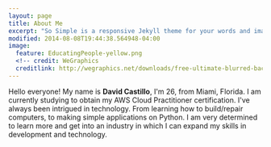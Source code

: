 ```yaml
---
layout: page
title: About Me
excerpt: "So Simple is a responsive Jekyll theme for your words and images."
modified: 2014-08-08T19:44:38.564948-04:00
image:
  feature: EducatingPeople-yellow.png
  <!-- credit: WeGraphics
  creditlink: http://wegraphics.net/downloads/free-ultimate-blurred-background-pack/ -->
---
```


Hello everyone! My name is **David Castillo**, I'm 26, from Miami, Florida. I am currently studying to obtain my AWS Cloud Practitioner certification. I've always been intrigued in technology. From learning how to build/repair computers, to making simple applications on Python. I am very determined to learn more and get into an industry in which I can expand my skills in development and technology. 


